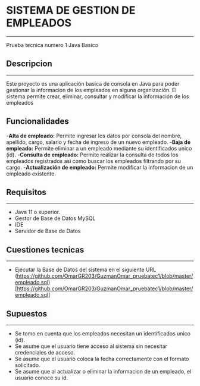 # SISTEMA DE GESTION DE EMPLEADOS
***
Prueba tecnica numero 1 Java Basico
## Descripcion
---
Este proyecto es una aplicación basica de consola en Java para poder gestionar la informacion de los empleados en alguna organización. El sistema permite crear, eliminar, consultar y modificar la información de los empleados
## Funcionalidades
-**Alta de empleado:** Permite ingresar los datos por consola del nombre, apellido, cargo, salario y fecha de ingreso de un nuevo empleado. 
-**Baja de empleado:** Permite eliminar a un empleado mediante su identificados unico (id).
-**Consulta de empleado:** Permite realizar la consulta de todos los empleados registrados asi como buscar los empleados filtrando por su cargo.
-**Actualización de empleado:** Permite modificar la informacion de un empleado existente.


## Requisitos 
---
- Java 11 o superior.
- Gestor de Base de Datos MySQL
- IDE
- Servidor de Base de Datos

## Cuestiones tecnicas
---
- Ejecutar la Base de Datos del sistema en el siguiente URL (https://github.com/OmarGR203/GuzmanOmar_pruebatec1/blob/master/empleado.sql)[https://github.com/OmarGR203/GuzmanOmar_pruebatec1/blob/master/empleado.sql]


## Supuestos
---
- Se tomo en cuenta que los empleados necesitan un identificados unico (id).
- Se asume que el usuario tiene acceso al sistema sin necesitar credenciales de acceso.
- Se asume que el usuario coloca la fecha correctamente con el formato solicitado.
- Se asume que al actualizar o eliminar la informacion de un empleado, el usuario conoce su id.
